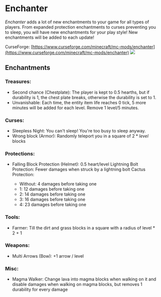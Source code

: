 # Enchanter
*Enchanter* adds a lot of new enchantments to your game for all types of players. From expanded protection enchantments to curses preventing you to sleep, you will have new enchantments for your play style!
New enchantments will be added to each update!

CurseForge: [https://www.curseforge.com/minecraft/mc-mods/enchanter](https://www.curseforge.com/minecraft/mc-mods/enchanter)
[![](http://cf.way2muchnoise.eu/full_enchanter_downloads.svg)](https://minecraft.curseforge.com/projects/enchanter)

## Enchantments
### Treasures:

* Second chance (Chestplate): The player is kept to 0.5 hearths, but if durability is 1, the chest plate breaks, otherwise the durability is set to 1.
* Unvanishable: Each time, the entity item life reaches 0 tick, 5 more minutes will be added for each level. Remove 1 level/5 minutes.

### Curses:
* Sleepless Night: You can't sleep! You're too busy to sleep anyway.
* Wrong block (Armor): Randomly teleport you in a square of 2 * *level* blocks

### Protections:
* Falling Block Protection (Helmet): 0.5 heart/level
    Lightning Bolt Protection: Fewer damages when struck by a lightning bolt
    Cactus Protection:

    * Without: 4 damages before taking one
    * 1: 12 damages before taking one
    * 2: 14 damages before taking one
    * 3: 16 damages before taking one
    * 4: 23 damages before taking one

### Tools:
* Farmer: Till the dirt and grass blocks in a square with a radius of level * 2 + 1

### Weapons:
* Multi Arrows (Bow): +1 arrow / level

### Misc:
* Magma Walker: Change lava into magma blocks when walking on it and disable damages when walking on magma blocks, but removes 1 durability for every damage